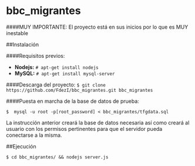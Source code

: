 # bbc_migrantes

####MUY IMPORTANTE: El proyecto está en sus inicios por lo que es MUY inestable



##Instalación

####Requisitos previos:
- **Nodejs:** ```# apt-get install nodejs```
- **MySQL:** ```# apt-get install mysql-server```

####Descarga del proyecto:
```$ git clone https://github.com/FdezI/bbc_migrantes.git bbc_migrantes```

####Puesta en marcha de la base de datos de prueba:

```$  mysql -u root -p[root_password] < bbc_migrantes/tfgdata.sql```

La instrucción anterior creará la base de datos necesaria así como creará al usuario con los permisos pertinentes para que el servidor pueda conectarse a la misma.

##Ejecución

```$ cd bbc_migrantes/ && nodejs server.js```
